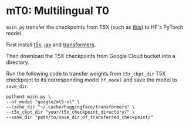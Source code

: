 # mT0: Multilingual T0

`main.py` transfer the checkpoints from T5X (such as [this](https://console.cloud.google.com/storage/browser/bigscience-t5x/multilingual_t0/mt0_xl_t0pp/checkpoint_1025000;tab=objects?pageState=(%22StorageObjectListTable%22:(%22f%22:%22%255B%255D%22))&prefix=&forceOnObjectsSortingFiltering=false)) to HF's PyTorch model.

First install [t5x](https://github.com/google-research/t5x/), [jax](https://github.com/google/jax) and [transformers](https://github.com/huggingface/transformers).

Then download the T5X checkpoints from Google Cloud bucket into a directory. 

Run the following code to transfer weights from `t5x_ckpt_dir` T5X checkpoint to its corresponding model `hf_model` and save the model to `save_dir`. 
```
python3 main.py \
--hf_model "google/mt5-xl" \
--cache_dir "~/.cache/huggingface/transformers" \
--t5x_ckpt_dir "your/t5x_checkpoint_directory/" \
--save_dir "path/to/save_dir_of_transferred_checkpoint/"
```

